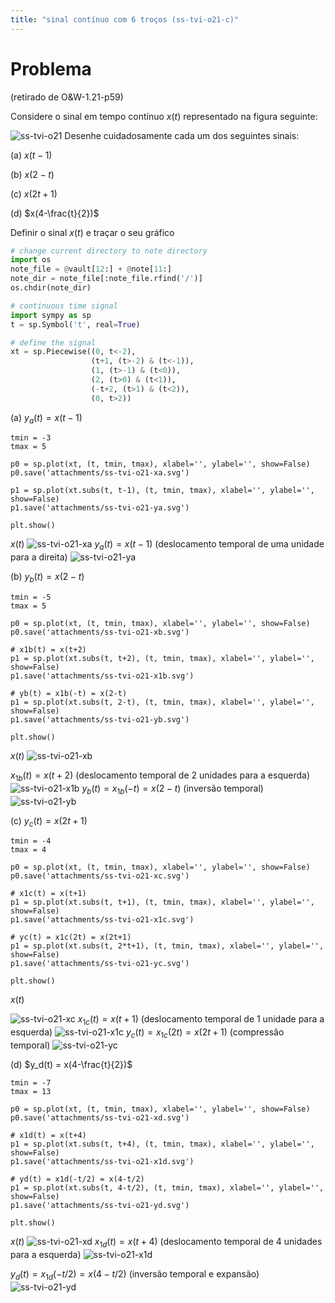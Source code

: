 ```yaml
---
title: "sinal contínuo com 6 troços (ss-tvi-o21-c)"
---
```


# Problema

(retirado de O&W-1.21-p59)

Considere o sinal em tempo contínuo $x(t)$ representado na figura seguinte:

![ss-tvi-o21](pub/ss-tvi/prob/ss-tvi-o21/attachments/ss-tvi-o21.svg)
Desenhe cuidadosamente cada um dos seguintes sinais:

(a) $x(t-1)$

(b) $x(2-t)$

(c) $x(2t+1)$

(d) $x(4-\frac{t}{2})$

Definir o sinal $x(t)$ e traçar o seu gráfico

```python {pre}
# change current directory to note directory
import os
note_file = @vault[12:] + @note[11:]
note_dir = note_file[:note_file.rfind('/')]
os.chdir(note_dir)

# continuous time signal
import sympy as sp
t = sp.Symbol('t', real=True)

# define the signal
xt = sp.Piecewise((0, t<-2),
                  (t+1, (t>-2) & (t<-1)),
                  (1, (t>-1) & (t<0)),
                  (2, (t>0) & (t<1)),
                  (-t+2, (t>1) & (t<2)),
                  (0, t>2))


```

(a) $y_a(t) = x(t-1)$

```run-python
tmin = -3
tmax = 5

p0 = sp.plot(xt, (t, tmin, tmax), xlabel='', ylabel='', show=False)
p0.save('attachments/ss-tvi-o21-xa.svg')

p1 = sp.plot(xt.subs(t, t-1), (t, tmin, tmax), xlabel='', ylabel='', show=False)
p1.save('attachments/ss-tvi-o21-ya.svg')

plt.show()

```

$x(t)$
![ss-tvi-o21-xa](pub/ss-tvi/prob/ss-tvi-o21/attachments/ss-tvi-o21-xa.svg)
$y_a(t) = x(t-1)$ (deslocamento temporal de uma unidade para a direita)
![ss-tvi-o21-ya](pub/ss-tvi/prob/ss-tvi-o21/attachments/ss-tvi-o21-ya.svg)

(b) $y_b(t) = x(2-t)$

```run-python
tmin = -5
tmax = 5

p0 = sp.plot(xt, (t, tmin, tmax), xlabel='', ylabel='', show=False)
p0.save('attachments/ss-tvi-o21-xb.svg')

# x1b(t) = x(t+2)
p1 = sp.plot(xt.subs(t, t+2), (t, tmin, tmax), xlabel='', ylabel='', show=False)
p1.save('attachments/ss-tvi-o21-x1b.svg')

# yb(t) = x1b(-t) = x(2-t)
p1 = sp.plot(xt.subs(t, 2-t), (t, tmin, tmax), xlabel='', ylabel='', show=False)
p1.save('attachments/ss-tvi-o21-yb.svg')

plt.show()

```

$x(t)$
![ss-tvi-o21-xb](pub/ss-tvi/prob/ss-tvi-o21/attachments/ss-tvi-o21-xb.svg)

$x_{1b}(t) = x(t+2)$ (deslocamento temporal de 2 unidades para a esquerda)
![ss-tvi-o21-x1b](pub/ss-tvi/prob/ss-tvi-o21/attachments/ss-tvi-o21-x1b.svg)
$y_b(t) = x_{1b}(-t) = x(2-t)$ (inversão temporal)
![ss-tvi-o21-yb](pub/ss-tvi/prob/ss-tvi-o21/attachments/ss-tvi-o21-yb.svg)

(c) $y_c(t) = x(2t+1)$

```run-python
tmin = -4
tmax = 4

p0 = sp.plot(xt, (t, tmin, tmax), xlabel='', ylabel='', show=False)
p0.save('attachments/ss-tvi-o21-xc.svg')

# x1c(t) = x(t+1)
p1 = sp.plot(xt.subs(t, t+1), (t, tmin, tmax), xlabel='', ylabel='', show=False) 
p1.save('attachments/ss-tvi-o21-x1c.svg')

# yc(t) = x1c(2t) = x(2t+1)
p1 = sp.plot(xt.subs(t, 2*t+1), (t, tmin, tmax), xlabel='', ylabel='', show=False)
p1.save('attachments/ss-tvi-o21-yc.svg')

plt.show()

```

$x(t)$

![ss-tvi-o21-xc](pub/ss-tvi/prob/ss-tvi-o21/attachments/ss-tvi-o21-xc.svg)
$x_{1c}(t) = x(t+1)$ (deslocamento temporal de 1 unidade para a esquerda)
![ss-tvi-o21-x1c](pub/ss-tvi/prob/ss-tvi-o21/attachments/ss-tvi-o21-x1c.svg)
$y_c(t) = x_{1c}(2t) = x(2t+1)$ (compressão temporal)
![ss-tvi-o21-yc](pub/ss-tvi/prob/ss-tvi-o21/attachments/ss-tvi-o21-yc.svg)

(d) $y_d(t) = x(4-\frac{t}{2})$

```run-python
tmin = -7
tmax = 13

p0 = sp.plot(xt, (t, tmin, tmax), xlabel='', ylabel='', show=False)
p0.save('attachments/ss-tvi-o21-xd.svg')

# x1d(t) = x(t+4)
p1 = sp.plot(xt.subs(t, t+4), (t, tmin, tmax), xlabel='', ylabel='', show=False) 
p1.save('attachments/ss-tvi-o21-x1d.svg')

# yd(t) = x1d(-t/2) = x(4-t/2)
p1 = sp.plot(xt.subs(t, 4-t/2), (t, tmin, tmax), xlabel='', ylabel='', show=False)
p1.save('attachments/ss-tvi-o21-yd.svg')

plt.show()

```

$x(t)$
![ss-tvi-o21-xd](pub/ss-tvi/prob/ss-tvi-o21/attachments/ss-tvi-o21-xd.svg)
$x_{1d}(t) = x(t+4)$ (deslocamento temporal de 4 unidades para a esquerda)
![ss-tvi-o21-x1d](pub/ss-tvi/prob/ss-tvi-o21/attachments/ss-tvi-o21-x1d.svg)

$y_d(t) = x_{1d}(-t/2) = x(4-t/2)$ (inversão temporal e expansão)
![ss-tvi-o21-yd](pub/ss-tvi/prob/ss-tvi-o21/attachments/ss-tvi-o21-yd.svg)



